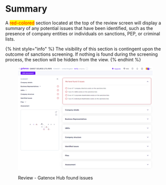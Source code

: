 # Summary

A <mark style="color:red;">red-colored</mark> section located at the top of the review screen will display a summary of any potential issues that have been identified, such as the presence of company entities or individuals on sanctions, PEP, or criminal lists.

{% hint style="info" %}
The visibility of this section is contingent upon the outcome of sanctions screening. If nothing is found during the screening process, the section will be hidden from the view.
{% endhint %}

<figure><img src="../../.gitbook/assets/CC_review_screen_overview (1).png" alt="Review - Gatenox Hub found issues"><figcaption><p>Review - Gatenox Hub found issues</p></figcaption></figure>
